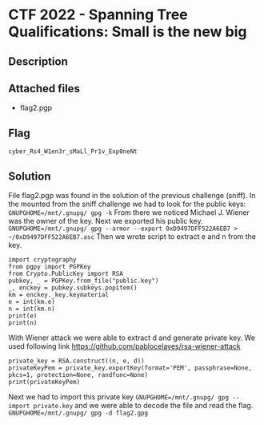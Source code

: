 # CTF 2022 - Spanning Tree Qualifications: Small is the new big

## Description

## Attached files
- flag2.pgp

## Flag
```cyber_Rs4_W1en3r_sMaLl_Pr1v_Exp0neNt```

## Solution
File flag2.pgp was found in the solution of the previous challenge (sniff). In the mounted from the sniff challenge we had to look for the public keys:
```GNUPGHOME=/mnt/.gnupg/ gpg -k``` From there we noticed Michael J. Wiener was the owner of the key. Next we exported his public key.
```GNUPGHOME=/mnt/.gnupg/ gpg --armor --export 0xD9497DFF522A6EB7 > ~/0xD9497DFF522A6EB7.asc```
Then we wrote script to extract e and n from the key.
```
import cryptography
from pgpy import PGPKey
from Crypto.PublicKey import RSA
pubkey, _ = PGPKey.from_file("public.key")
_, enckey = pubkey.subkeys.popitem()
km = enckey._key.keymaterial
e = int(km.e)
n = int(km.n)
print(e)
print(n)
```

With Wiener attack we were able to extract d and generate private key. We used following link https://github.com/pablocelayes/rsa-wiener-attack
```
private_key = RSA.construct((n, e, d))
privateKeyPem = private_key.exportKey(format='PEM', passphrase=None, pkcs=1, protection=None, randfunc=None)
print(privateKeyPem)
```

Next we had to import this private key
```GNUPGHOME=/mnt/.gnupg/ gpg --import private.key```
and we were able to decode the file and read the flag.
```GNUPGHOME=/mnt/.gnupg/ gpg -d flag2.gpg```
